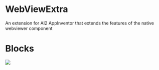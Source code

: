 # WebViewExtra

An extension for AI2 AppInventor that extends the features of the native webviewer component

# Blocks
<img src="web-view-extra/blockImages/component method (1).jpg">
